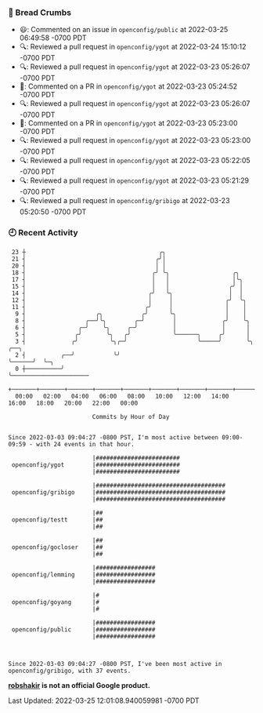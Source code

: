 ### 🍞 Bread Crumbs

 * 😃: Commented on an issue in `openconfig/public` at 2022-03-25 06:49:58 -0700 PDT
 * 🔍: Reviewed a pull request in  `openconfig/ygot` at 2022-03-24 15:10:12 -0700 PDT
 * 🔍: Reviewed a pull request in  `openconfig/ygot` at 2022-03-23 05:26:07 -0700 PDT
 * 💬: Commented on a PR in  `openconfig/ygot` at 2022-03-23 05:24:52 -0700 PDT
 * 🔍: Reviewed a pull request in  `openconfig/ygot` at 2022-03-23 05:26:07 -0700 PDT
 * 💬: Commented on a PR in  `openconfig/ygot` at 2022-03-23 05:23:00 -0700 PDT
 * 🔍: Reviewed a pull request in  `openconfig/ygot` at 2022-03-23 05:23:00 -0700 PDT
 * 🔍: Reviewed a pull request in  `openconfig/ygot` at 2022-03-23 05:22:05 -0700 PDT
 * 🔍: Reviewed a pull request in  `openconfig/ygot` at 2022-03-23 05:21:29 -0700 PDT
 * 🔍: Reviewed a pull request in  `openconfig/gribigo` at 2022-03-23 05:20:50 -0700 PDT

### 🕘 Recent Activity
```
 23 ┼                                      ╭╮
 21 ┤                                     ╭╯│
 20 ┤                                     │ │
 18 ┤                                    ╭╯ ╰╮                  ╭╮
 17 ┤                                    │   │                  │╰╮
 15 ┤                                    │   │                 ╭╯ │
 14 ┤                                   ╭╯   ╰╮                │  │
 12 ┤                                   │     │               ╭╯  ╰╮
 11 ┤                                  ╭╯     │               │    │
  9 ┤                    ╭╮           ╭╯      ╰╮              │    │
  8 ┤                 ╭──╯╰╮        ╭─╯        │             ╭╯    ╰╮
  6 ┤               ╭─╯    ╰╮     ╭─╯          │             │      │
  5 ┤              ╭╯       ╰╮   ╭╯            ╰──────╮     ╭╯      │
  3 ┤             ╭╯         ╰╮╭─╯                    ╰─────╯       ╰╮      ╭──╮
  2 ┤          ╭──╯           ╰╯                                     ╰──────╯  ╰─╮
  0 ┼──────────╯                                                                 ╰──────────────────────
    +───────+───────+───────+───────+───────+───────+───────+───────+───────+───────+───────+───────+────
  00:00   02:00   04:00   06:00   08:00   10:00   12:00   14:00   16:00   18:00   20:00   22:00   00:00   

						Commits by Hour of Day


Since 2022-03-03 09:04:27 -0800 PST, I'm most active between 09:00-09:59 - with 24 events in that hour.

```



```
                        |########################
 openconfig/ygot        |########################
                        |########################

                        |#####################################
 openconfig/gribigo     |#####################################
                        |#####################################

                        |##
 openconfig/testt       |##
                        |##

                        |##
 openconfig/gocloser    |##
                        |##

                        |#################
 openconfig/lemming     |#################
                        |#################

                        |#
 openconfig/goyang      |#
                        |#

                        |#################
 openconfig/public      |#################
                        |#################



Since 2022-03-03 09:04:27 -0800 PST, I've been most active in openconfig/gribigo, with 37 events.

```
**[robshakir](mailto:robjs@google.com) is not an official Google product.**  


Last Updated: 2022-03-25 12:01:08.940059981 -0700 PDT
